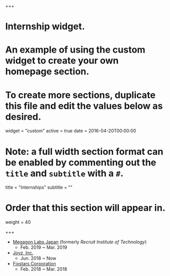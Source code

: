 +++
# Internship widget.
# An example of using the custom widget to create your own homepage section.
# To create more sections, duplicate this file and edit the values below as desired.
widget = "custom"
active = true
date = 2016-04-20T00:00:00

# Note: a full width section format can be enabled by commenting out the `title` and `subtitle` with a `#`.
title = "Internships"
subtitle = ""

# Order that this section will appear in.
weight = 40

+++

- [Megagon Labs Japan](http://www.megagon.ai/) (formerly _Recruit Institute of Technology_)
  - Feb. 2019 ~ Mar. 2019
- [Joyz, Inc.](https://www.joyz.co.jp/)
  - Jun. 2018 ~ Now
- [Fixstars Corporation](https://www.fixstars.com/en/)
  - Feb. 2018 ~ Mar. 2018
